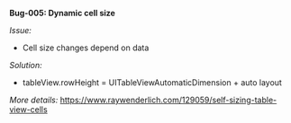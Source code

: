 **Bug-005: Dynamic cell size**

_Issue:_
- Cell size changes depend on data

_Solution:_
- tableView.rowHeight = UITableViewAutomaticDimension + auto layout

_More details:_
https://www.raywenderlich.com/129059/self-sizing-table-view-cells
